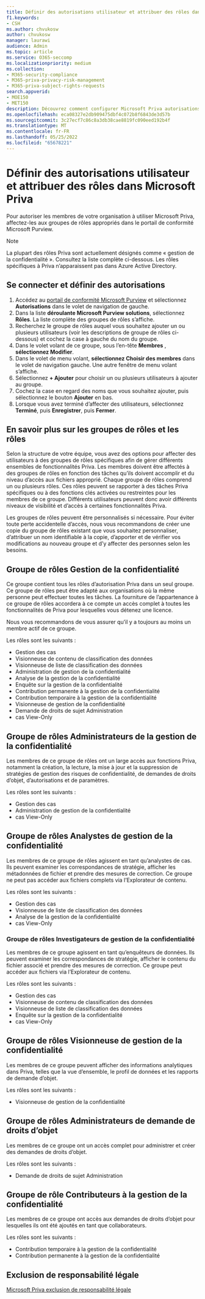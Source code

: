 ```yaml
---
title: Définir des autorisations utilisateur et attribuer des rôles dans Microsoft Priva
f1.keywords:
- CSH
ms.author: chvukosw
author: chvukosw
manager: laurawi
audience: Admin
ms.topic: article
ms.service: O365-seccomp
ms.localizationpriority: medium
ms.collection:
- M365-security-compliance
- M365-priva-privacy-risk-management
- M365-priva-subject-rights-requests
search.appverid:
- MOE150
- MET150
description: Découvrez comment configurer Microsoft Priva autorisations et affecter des utilisateurs à des groupes de rôles.
ms.openlocfilehash: eca08327e2db909475dbf4c072b8f6843de3d57b
ms.sourcegitcommit: 3c27ecf7c86c8a3db38cae8819fc090eed192b4f
ms.translationtype: MT
ms.contentlocale: fr-FR
ms.lasthandoff: 05/25/2022
ms.locfileid: "65678221"
---
```

# <a name="set-user-permissions-and-assign-roles-in-microsoft-priva"></a>Définir des autorisations utilisateur et attribuer des rôles dans Microsoft Priva

Pour autoriser les membres de votre organisation à utiliser Microsoft Priva, affectez-les aux groupes de rôles appropriés dans le portail de conformité Microsoft Purview.

> [!NOTE]
> La plupart des rôles Priva sont actuellement désignés comme « gestion de la confidentialité ». Consultez la liste complète ci-dessous. Les rôles spécifiques à Priva n’apparaissent pas dans Azure Active Directory.

## <a name="sign-in-and-set-permissions"></a>Se connecter et définir des autorisations

1. Accédez au [portail de conformité Microsoft Purview](https://compliance.microsoft.com/) et sélectionnez **Autorisations** dans le volet de navigation de gauche.  
2. Dans la liste **déroulante Microsoft Purview solutions**, sélectionnez **Rôles**. La liste complète des groupes de rôles s’affiche.
3. Recherchez le groupe de rôles auquel vous souhaitez ajouter un ou plusieurs utilisateurs (voir les descriptions de groupe de rôles ci-dessous) et cochez la case à gauche du nom du groupe.
4. Dans le volet volant de ce groupe, sous l’en-tête **Membres** , **sélectionnez Modifier**.  
5. Dans le volet de menu volant, **sélectionnez Choisir des membres** dans le volet de navigation gauche. Une autre fenêtre de menu volant s’affiche.
6. Sélectionnez **+ Ajouter** pour choisir un ou plusieurs utilisateurs à ajouter au groupe.  
7. Cochez la case en regard des noms que vous souhaitez ajouter, puis sélectionnez le bouton **Ajouter** en bas.  
8. Lorsque vous avez terminé d’affecter des utilisateurs, sélectionnez **Terminé**, puis **Enregistrer**, puis **Fermer**.

## <a name="learn-more-about-role-groups-and-roles"></a>En savoir plus sur les groupes de rôles et les rôles

Selon la structure de votre équipe, vous avez des options pour affecter des utilisateurs à des groupes de rôles spécifiques afin de gérer différents ensembles de fonctionnalités Priva. Les membres doivent être affectés à des groupes de rôles en fonction des tâches qu’ils doivent accomplir et du niveau d’accès aux fichiers approprié. Chaque groupe de rôles comprend un ou plusieurs rôles. Ces rôles peuvent se rapporter à des tâches Priva spécifiques ou à des fonctions clés activées ou restreintes pour les membres de ce groupe. Différents utilisateurs peuvent donc avoir différents niveaux de visibilité et d’accès à certaines fonctionnalités Priva.

Les groupes de rôles peuvent être personnalisés si nécessaire. Pour éviter toute perte accidentelle d’accès, nous vous recommandons de créer une copie du groupe de rôles existant que vous souhaitez personnaliser, d’attribuer un nom identifiable à la copie, d’apporter et de vérifier vos modifications au nouveau groupe et d’y affecter des personnes selon les besoins.

## <a name="privacy-management-role-group"></a>Groupe de rôles Gestion de la confidentialité

Ce groupe contient tous les rôles d’autorisation Priva dans un seul groupe. Ce groupe de rôles peut être adapté aux organisations où la même personne peut effectuer toutes les tâches. La fourniture de l’appartenance à ce groupe de rôles accordera à ce compte un accès complet à toutes les fonctionnalités de Priva pour lesquelles vous détenez une licence.

Nous vous recommandons de vous assurer qu’il y a toujours au moins un membre actif de ce groupe.

Les rôles sont les suivants :

- Gestion des cas  
- Visionneuse de contenu de classification des données  
- Visionneuse de liste de classification des données  
- Administration de gestion de la confidentialité  
- Analyse de la gestion de la confidentialité  
- Enquête sur la gestion de la confidentialité  
- Contribution permanente à la gestion de la confidentialité  
- Contribution temporaire à la gestion de la confidentialité  
- Visionneuse de gestion de la confidentialité  
- Demande de droits de sujet Administration  
- cas View-Only

## <a name="privacy-management-administrators-role-group"></a>Groupe de rôles Administrateurs de la gestion de la confidentialité

Les membres de ce groupe de rôles ont un large accès aux fonctions Priva, notamment la création, la lecture, la mise à jour et la suppression de stratégies de gestion des risques de confidentialité, de demandes de droits d’objet, d’autorisations et de paramètres.

Les rôles sont les suivants :

- Gestion des cas  
- Administration de gestion de la confidentialité  
- cas View-Only

## <a name="privacy-management-analysts-role-group"></a>Groupe de rôles Analystes de gestion de la confidentialité

Les membres de ce groupe de rôles agissent en tant qu’analystes de cas. Ils peuvent examiner les correspondances de stratégie, afficher les métadonnées de fichier et prendre des mesures de correction. Ce groupe ne peut pas accéder aux fichiers complets via l’Explorateur de contenu.

Les rôles sont les suivants :

- Gestion des cas  
- Visionneuse de liste de classification des données  
- Analyse de la gestion de la confidentialité  
- cas View-Only

### <a name="privacy-management-investigators-role-group"></a>Groupe de rôles Investigateurs de gestion de la confidentialité

Les membres de ce groupe agissent en tant qu’enquêteurs de données. Ils peuvent examiner les correspondances de stratégie, afficher le contenu du fichier associé et prendre des mesures de correction. Ce groupe peut accéder aux fichiers via l’Explorateur de contenu.

Les rôles sont les suivants :

- Gestion des cas  
- Visionneuse de contenu de classification des données  
- Visionneuse de liste de classification des données  
- Enquête sur la gestion de la confidentialité  
- cas View-Only

## <a name="privacy-management-viewer-role-group"></a>Groupe de rôles Visionneuse de gestion de la confidentialité

Les membres de ce groupe peuvent afficher des informations analytiques dans Priva, telles que la vue d’ensemble, le profil de données et les rapports de demande d’objet.

Les rôles sont les suivants :

- Visionneuse de gestion de la confidentialité

## <a name="subject-rights-request-administrators-role-group"></a>Groupe de rôles Administrateurs de demande de droits d’objet

Les membres de ce groupe ont un accès complet pour administrer et créer des demandes de droits d’objet.

Les rôles sont les suivants :

- Demande de droits de sujet Administration

## <a name="privacy-management-contributors-role-group"></a>Groupe de rôle Contributeurs à la gestion de la confidentialité

Les membres de ce groupe ont accès aux demandes de droits d’objet pour lesquelles ils ont été ajoutés en tant que collaborateurs.  

Les rôles sont les suivants :

- Contribution temporaire à la gestion de la confidentialité  
- Contribution permanente à la gestion de la confidentialité

## <a name="legal-disclaimer"></a>Exclusion de responsabilité légale

[Microsoft Priva exclusion de responsabilité légale](priva-disclaimer.md)